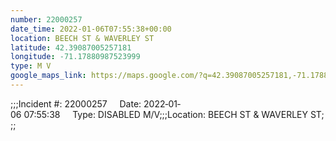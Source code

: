 ```yaml
---
number: 22000257
date_time: 2022-01-06T07:55:38+00:00
location: BEECH ST & WAVERLEY ST
latitude: 42.39087005257181
longitude: -71.17880987523999
type: M V
google_maps_link: https://maps.google.com/?q=42.39087005257181,-71.17880987523999
---
```


;;;Incident #: 22000257     Date: 2022‐01‐06 07:55:38     Type: DISABLED M/V;;;Location: BEECH ST & WAVERLEY ST;;;
